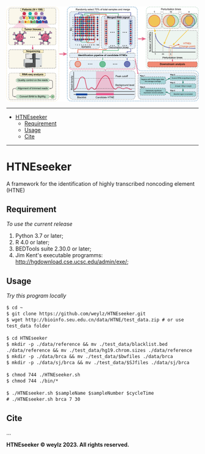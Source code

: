 ![HTNEseeker overview](HTNEseeker.overview.png)

----------
- [HTNEseeker](#htneseeker)
  - [Requirement](#requirement)
  - [Usage](#usage)
  - [Cite](#cite)
----------

# HTNEseeker
A framework for the identification of highly transcribed noncoding element (HTNE)

## Requirement

*To use the current release*

1. Python 3.7 or later; 
2. R 4.0 or later;
3. BEDTools suite 2.30.0 or later;
4. Jim Kent's executable programms: http://hgdownload.cse.ucsc.edu/admin/exe/;


## Usage

*Try this program locally*

```shell
$ cd ~
$ git clone https://github.com/weylz/HTNEseeker.git
$ wget http://bioinfo.seu.edu.cn/data/HTNE/test_data.zip # or use test_data folder 

$ cd HTNEseeker
$ mkdir -p ./data/reference && mv ./test_data/blacklist.bed ./data/reference && mv ./test_data/hg19.chrom.sizes ./data/reference
$ mkdir -p ./data/brca && mv ./test_data/$bwfiles ./data/brca
$ mkdir -p ./data/sj/brca && mv ./test_data/$SJfiles ./data/sj/brca

$ chmod 744 ./HTNEseeker.sh
$ chmod 744 ./bin/*

$ ./HTNEseeker.sh $sampleName $sampleNumber $cycleTime
# ./HTNEseeker.sh brca 7 30
```

## Cite
...

**HTNEseeker © weylz 2023. All rights reserved.**
